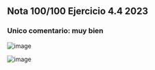 ## Nota 100/100 Ejercicio 4.4 2023 
### Unico comentario: muy bien

![image](https://github.com/jporro/AnalisisDeLaInformacion/assets/103942784/4aab973e-dda7-484f-9454-37d610847769)

![image](https://github.com/jporro/AnalisisDeLaInformacion/assets/103942784/1b3c5312-2701-4854-aa6a-e9795e105fc1)
